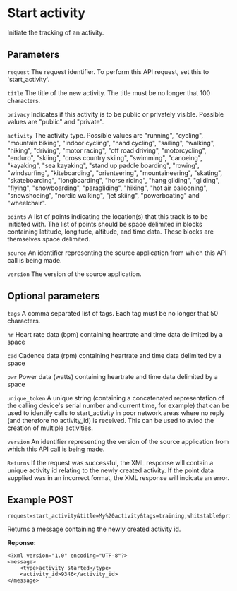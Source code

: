 Start activity
====

Initiate the tracking of an activity.

Parameters
---

`request`
The request identifier. To perform this API request, set this to 'start_activity'.

`title`
The title of the new activity. The title must be no longer that 100 characters.

`privacy`
Indicates if this activity is to be public or privately visible. Possible values are "public" and "private".

`activity`
The activity type. Possible values are "running", "cycling", "mountain biking", "indoor cycling", "hand cycling", "sailing", "walking", "hiking", "driving", "motor racing", "off road driving", "motorcycling", "enduro", "skiing", "cross country skiing", "swimming", "canoeing", "kayaking", "sea kayaking", "stand up paddle boarding", "rowing", "windsurfing", "kiteboarding", "orienteering", "mountaineering", "skating", "skateboarding", "longboarding", "horse riding", "hang gliding", "gliding", "flying", "snowboarding", "paragliding", "hiking", "hot air ballooning", "snowshoeing", "nordic walking", "jet skiing", "powerboating" and "wheelchair".

`points`
A list of points indicating the location(s) that this track is to be initiated with. The list of points should be space delimited in blocks containing latitude, longitude, altitude, and time data. These blocks are themselves space delimited.

`source`
An identifier representing the source application from which this API call is being made.

`version`
The version of the source application.

Optional parameters
---

`tags`
A comma separated list of tags. Each tag must be no longer that 50 characters.

`hr`
Heart rate data (bpm) containing heartrate and time data delimited by a space

`cad`
Cadence data (rpm) containing heartrate and time data delimited by a space

`pwr`
Power data (watts) containing heartrate and time data delimited by a space

`unique_token`
A unique string (containing a concatenated representation of the calling device's serial number and current time, for example) that can be used to identify calls to start_activity in poor network areas where no reply (and therefore no activity_id) is received. This can be used to aviod the creation of multiple activities.

`version`
An identifier representing the version of the source application from which this API call is being made.

`Returns`
If the request was successful, the XML response will contain a unique activity id relating to the newly created activity. If the point data supplied was in an incorrect format, the XML response will indicate an error.

Example POST
----
```
request=start_activity&title=My%20activity&tags=training,whitstable&privacy=public&activity=running&source=My%20app&points=51.3704583333333%201.15737333333333%201.345%201198052842%2051.3704586%201.1573741%201.345%201198052844
```

Returns a message containing the newly created activity id.

**Reponse:**
```
<?xml version="1.0" encoding="UTF-8"?>
<message>
	<type>activity_started</type>
	<activity_id>9346</activity_id>
</message>
```
